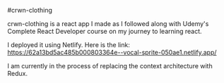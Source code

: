#crwn-clothing

crwn-clothing is a react app I made as I followed along with Udemy's Complete React Developer course on my journey to learning react.

I deployed it using Netlify. Here is the link: https://62a13bd5ac485b000803364e--vocal-sprite-050ae1.netlify.app/

I am currently in the process of replacing the context architecture with Redux.
